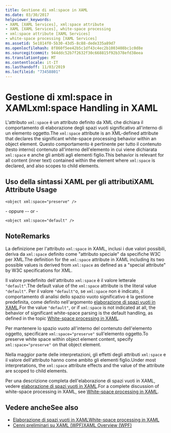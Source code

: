 ```yaml
---
title: Gestione di xml:space in XAML
ms.date: 03/30/2017
helpviewer_keywords:
- XAML [XAML Services], xml:space attribute
- XAML [XAML Services], white-space processing
- xml:space attribute [XAML Services]
- white-space processing [XAML Services]
ms.assetid: 5e1814f0-5b30-43d5-8c88-dede335a89d7
ms.openlocfilehash: 8f860f5ee42b5c1df43c4ec2b1003408bc1c0d8e
ms.sourcegitcommit: 944ddc52b7f2632f30c668815f92b378efd38eea
ms.translationtype: MT
ms.contentlocale: it-IT
ms.lasthandoff: 11/03/2019
ms.locfileid: "73458801"
---
```

# <a name="xmlspace-handling-in-xaml"></a><span data-ttu-id="9d7bd-102">Gestione di xml:space in XAML</span><span class="sxs-lookup"><span data-stu-id="9d7bd-102">xml:space Handling in XAML</span></span>
<span data-ttu-id="9d7bd-103">L'attributo `xml:space` è un attributo definito da XML che dichiara il comportamento di elaborazione degli spazi vuoti significativo all'interno di un elemento oggetto.</span><span class="sxs-lookup"><span data-stu-id="9d7bd-103">The `xml:space` attribute is an XML-defined attribute that declares the significant white-space processing behavior within an object element.</span></span> <span data-ttu-id="9d7bd-104">Questo comportamento è pertinente per tutto il contenuto (testo interno) contenuto all'interno dell'elemento in cui viene dichiarata `xml:space` e anche gli ambiti agli elementi figlio.</span><span class="sxs-lookup"><span data-stu-id="9d7bd-104">This behavior is relevant for all content (inner text) contained within the element where `xml:space` is declared, and also scopes to child elements.</span></span>  
  
## <a name="xaml-attribute-usage"></a><span data-ttu-id="9d7bd-105">Uso della sintassi XAML per gli attributi</span><span class="sxs-lookup"><span data-stu-id="9d7bd-105">XAML Attribute Usage</span></span>  
  
```xaml  
<object xml:space="preserve" />  
```  
  
 <span data-ttu-id="9d7bd-106">\- oppure -</span><span class="sxs-lookup"><span data-stu-id="9d7bd-106">\- or -</span></span>  
  
```xaml  
<object xml:space="default" />  
```  
  
## <a name="remarks"></a><span data-ttu-id="9d7bd-107">Note</span><span class="sxs-lookup"><span data-stu-id="9d7bd-107">Remarks</span></span>  
 <span data-ttu-id="9d7bd-108">La definizione per l'attributo `xml:space` in XAML, inclusi i due valori possibili, deriva da `xml:space` definito come "attributo speciale" da specifiche W3C per XML.</span><span class="sxs-lookup"><span data-stu-id="9d7bd-108">The definition for the `xml:space` attribute in XAML including its two possible values is derived from `xml:space` as defined as a "special attribute" by W3C specifications for XML.</span></span>  
  
 <span data-ttu-id="9d7bd-109">Il valore predefinito dell'attributo `xml:space` è il valore letterale `"default"`.</span><span class="sxs-lookup"><span data-stu-id="9d7bd-109">The default value of the `xml:space` attribute is the literal value `"default"`.</span></span> <span data-ttu-id="9d7bd-110">Per il valore `"default"`o, se `xml:space` non è indicato, il comportamento di analisi dello spazio vuoto significativo è la gestione predefinita, come definito nell'argomento [elaborazione di spazi vuoti in XAML](whitespace-processing-in-xaml.md).</span><span class="sxs-lookup"><span data-stu-id="9d7bd-110">For the value `"default"`, or if `xml:space` is not indicated at all, the behavior of significant white-space parsing is the default handling, as defined in the topic [White-space processing in XAML](whitespace-processing-in-xaml.md).</span></span>  
  
 <span data-ttu-id="9d7bd-111">Per mantenere lo spazio vuoto all'interno del contenuto dell'elemento oggetto, specificare `xml:space="preserve"` sull'elemento oggetto.</span><span class="sxs-lookup"><span data-stu-id="9d7bd-111">To preserve white space within object element content, specify `xml:space="preserve"` on that object element.</span></span>  
  
 <span data-ttu-id="9d7bd-112">Nella maggior parte delle interpretazioni, gli effetti degli attributi `xml:space` e il valore dell'attributo hanno come ambito gli elementi figlio.</span><span class="sxs-lookup"><span data-stu-id="9d7bd-112">Under most interpretations, the `xml:space` attribute effects and the value of the attribute are scoped to child elements.</span></span>  
  
 <span data-ttu-id="9d7bd-113">Per una descrizione completa dell'elaborazione di spazi vuoti in XAML, vedere [elaborazione di spazi vuoti in XAML](whitespace-processing-in-xaml.md).</span><span class="sxs-lookup"><span data-stu-id="9d7bd-113">For a complete discussion of white-space processing in XAML, see [White-space processing in XAML](whitespace-processing-in-xaml.md).</span></span>  
  
## <a name="see-also"></a><span data-ttu-id="9d7bd-114">Vedere anche</span><span class="sxs-lookup"><span data-stu-id="9d7bd-114">See also</span></span>

- [<span data-ttu-id="9d7bd-115">Elaborazione di spazi vuoti in XAML</span><span class="sxs-lookup"><span data-stu-id="9d7bd-115">White-space processing in XAML</span></span>](whitespace-processing-in-xaml.md)
- [<span data-ttu-id="9d7bd-116">Cenni preliminari su XAML (WPF)</span><span class="sxs-lookup"><span data-stu-id="9d7bd-116">XAML Overview (WPF)</span></span>](../../desktop-wpf/fundamentals/xaml.md)
